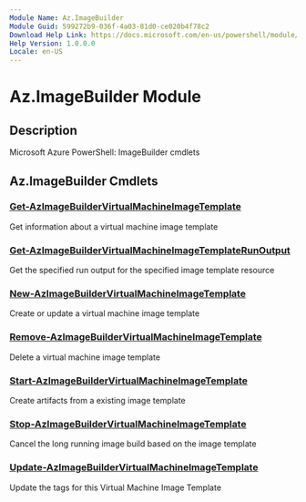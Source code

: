 ```yaml
---
Module Name: Az.ImageBuilder
Module Guid: 599272b9-036f-4a03-81d0-ce020b4f78c2
Download Help Link: https://docs.microsoft.com/en-us/powershell/module/az.imagebuilder
Help Version: 1.0.0.0
Locale: en-US
---
```


# Az.ImageBuilder Module
## Description
Microsoft Azure PowerShell: ImageBuilder cmdlets

## Az.ImageBuilder Cmdlets
### [Get-AzImageBuilderVirtualMachineImageTemplate](Get-AzImageBuilderVirtualMachineImageTemplate.md)
Get information about a virtual machine image template

### [Get-AzImageBuilderVirtualMachineImageTemplateRunOutput](Get-AzImageBuilderVirtualMachineImageTemplateRunOutput.md)
Get the specified run output for the specified image template resource

### [New-AzImageBuilderVirtualMachineImageTemplate](New-AzImageBuilderVirtualMachineImageTemplate.md)
Create or update a virtual machine image template

### [Remove-AzImageBuilderVirtualMachineImageTemplate](Remove-AzImageBuilderVirtualMachineImageTemplate.md)
Delete a virtual machine image template

### [Start-AzImageBuilderVirtualMachineImageTemplate](Start-AzImageBuilderVirtualMachineImageTemplate.md)
Create artifacts from a existing image template

### [Stop-AzImageBuilderVirtualMachineImageTemplate](Stop-AzImageBuilderVirtualMachineImageTemplate.md)
Cancel the long running image build based on the image template

### [Update-AzImageBuilderVirtualMachineImageTemplate](Update-AzImageBuilderVirtualMachineImageTemplate.md)
Update the tags for this Virtual Machine Image Template

